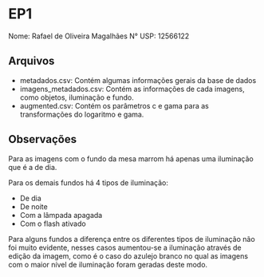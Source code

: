 # EP1

Nome: Rafael de Oliveira Magalhães
N° USP: 12566122

## Arquivos

- metadados.csv: Contém algumas informações gerais da base de dados
- imagens_metadados.csv: Contém as informações de cada imagens, como objetos, iluminação e fundo.
- augmented.csv: Contém os parâmetros c e gama para as transformações do logaritmo e gama.

## Observações

Para as imagens com o fundo da mesa marrom há apenas uma iluminação que é a de dia.

Para os demais fundos há 4 tipos de iluminação:
- De dia
- De noite
- Com a lâmpada apagada
- Com o flash ativado

Para alguns fundos a diferença entre os diferentes tipos de iluminação não foi muito evidente, nesses casos aumentou-se a iluminação através de edição da imagem, como é o caso do azulejo branco no qual as imagens com o maior nível de iluminação foram geradas deste modo.


